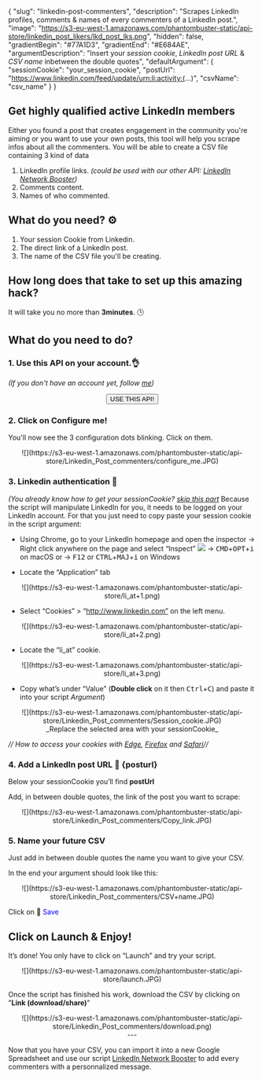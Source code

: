 {
	"slug": "linkedin-post-commenters",
	"description": "Scrapes LinkedIn profiles, comments & names of every commenters of a LinkedIn post.",
	"image": "https://s3-eu-west-1.amazonaws.com/phantombuster-static/api-store/linkedin_post_likers/lkd_post_lks.png",
	"hidden": false,
	"gradientBegin": "#77A1D3",
	"gradientEnd": "#E684AE",
	"argumentDescription": "Insert your <i>session cookie</i>, <i>LinkedIn post URL</i> & <i>CSV name</i> inbetween the double quotes",
	"defaultArgument": {
		"sessionCookie": "your_session_cookie",
		"postUrl": "https://www.linkedin.com/feed/update/urn:li:activity:(...)",
		"csvName": "csv_name"
	}
}

## Get highly qualified active LinkedIn members
Either you found a post that creates engagement in the community you're aiming or you want to use your own posts, this tool will help you scrape infos about all the commenters. You will be able to create a CSV file containing 3 kind of data
1. LinkedIn profile links. <i>(could be used with our other API: <a href="https://phantombuster.com/api-store/2818/linkedin-network-booster" target="_blank">LinkedIn Network Booster</a>)</i>
2. Comments content.
3. Names of who commented.

## What do you need? ⚙️

1. Your session Cookie from Linkedin.
2. The direct link of a LinkedIn post.
3. The name of the CSV file you'll be creating.

## How long does that take to set up this amazing hack?
It will take you no more than **3minutes**. 🕒

## What do you need to do?

### 1. Use this API on your account.👌
_(If you don't have an account yet, follow [me](https://phantombuster.com/register))_

<center><button type="button" class="btn btn-warning callToAction" onclick="useThisApi()">USE THIS API!</button></center>


### 2. Click on Configure me!
You'll now see the 3 configuration dots blinking. Click on them.

<center>![](https://s3-eu-west-1.amazonaws.com/phantombuster-static/api-store/Linkedin_Post_commenters/configure_me.JPG)</center>


### 3. Linkedin authentication 🔑
_(You already know how to get your sessionCookie? <a href="#section_posturl">skip this part</a>_
Because the script will manipulate LinkedIn for you, it needs to be logged on your LinkedIn account. For that you just need to copy paste your session cookie in the script argument:
* Using Chrome, go to your LinkedIn homepage and open the inspector
→ Right click anywhere on the page and select “Inspect” ![](https://s3-eu-west-1.amazonaws.com/phantombuster-static/api-store/Inspect+browser.png)
→ <kbd>CMD</kbd>+<kbd>OPT</kbd>+<kbd>i</kbd> on macOS
or
→ <kbd>F12</kbd> or <kbd>CTRL</kbd>+<kbd>MAJ</kbd>+<kbd>i</kbd> on Windows

* Locate the “Application” tab

<center>![](https://s3-eu-west-1.amazonaws.com/phantombuster-static/api-store/li_at+1.png)</center>

* Select “Cookies” > “http://www.linkedin.com” on the left menu.

<center>![](https://s3-eu-west-1.amazonaws.com/phantombuster-static/api-store/li_at+2.png)</center>

* Locate the “li_at” cookie.

<center>![](https://s3-eu-west-1.amazonaws.com/phantombuster-static/api-store/li_at+3.png)</center/>

* Copy what’s under “Value” (**Double click** on it then <kbd>Ctrl</kbd>+<kbd>C</kbd>) and paste it into your script _Argument_)

<center>![](https://s3-eu-west-1.amazonaws.com/phantombuster-static/api-store/Linkedin_Post_commenters/Session_cookie.JPG)</center>

<center>_Replace the selected area with your sessionCookie_</center>

_// How to access your cookies with <a href="https://docs.microsoft.com/en-us/microsoft-edge/f12-devtools-guide/debugger/webstorage-in-debugger" target="_blank">Edge</a>, <a href="https://developer.mozilla.org/en-US/docs/Tools/Storage_Inspector" target="_blank">Firefox</a> and <a href="https://www.macobserver.com/tmo/article/see_full_cookie_details_in_safari_5.1" target="_blank">Safari</a>//_


### 4. Add a LinkedIn post URL 📑 {posturl}
Below your sessionCookie you’ll find **postUrl**

Add, in between double quotes, the link of the post you want to scrape:
<center>![](https://s3-eu-west-1.amazonaws.com/phantombuster-static/api-store/Linkedin_Post_commenters/Copy_link.JPG)</center>

### 5. Name your future CSV
Just add in between double quotes the name you want to give your CSV.

In the end your argument should look like this:

<center>![](https://s3-eu-west-1.amazonaws.com/phantombuster-static/api-store/Linkedin_Post_commenters/CSV+name.JPG)</center>

Click on 💾 <span style="color:blue">Save</span>

## Click on Launch & Enjoy!
It’s done! You only have to click on “Launch” and try your script.

<center>![](https://s3-eu-west-1.amazonaws.com/phantombuster-static/api-store/launch.JPG)</center>

Once the script has finished his work, download the CSV by clicking on "**Link (download/share)**"

<center>![](https://s3-eu-west-1.amazonaws.com/phantombuster-static/api-store/Linkedin_Post_commenters/download.png)</center>


<center>---</center>


Now that you have your CSV, you can import it into a new Google Spreadsheet and use our script <a href="https://phantombuster.com/api-store/2818/linkedin-network-booster" target="_blank">LinkedIn Network Booster</a> to add every commenters with a personnalized message.